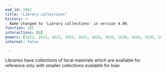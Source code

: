 ```yaml
---
esd_id: 1062
title: "Library collections"
history: >-
  Name changed to 'Library collections' in version 4.00.
function: 161
interactions: [8]
powers: [1622, 1622, 1622, 1622, 1622, 1626, 1626, 1626, 1626, 1626, 1626, 1626, 1626, 1626, 1626, 1626]
internal: false

---
```


Libraries have collections of local materials which are available for reference only with smaller collections available for loan.

